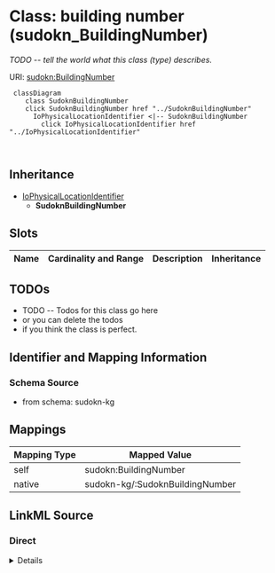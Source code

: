 

# Class: building number (sudokn_BuildingNumber)


_TODO -- tell the world what this class (type) describes._





URI: [sudokn:BuildingNumber](http://asu.edu/semantics/SUDOKN/BuildingNumber)






```mermaid
 classDiagram
    class SudoknBuildingNumber
    click SudoknBuildingNumber href "../SudoknBuildingNumber"
      IoPhysicalLocationIdentifier <|-- SudoknBuildingNumber
        click IoPhysicalLocationIdentifier href "../IoPhysicalLocationIdentifier"
      
      
```





## Inheritance
* [IoPhysicalLocationIdentifier](../classes/IoPhysicalLocationIdentifier.md)
    * **SudoknBuildingNumber**



## Slots

| Name | Cardinality and Range | Description | Inheritance |
| ---  | --- | --- | --- |









## TODOs

* TODO -- Todos for this class go here
* or you can delete the todos
* if you think the class is perfect.

## Identifier and Mapping Information







### Schema Source


* from schema: sudokn-kg




## Mappings

| Mapping Type | Mapped Value |
| ---  | ---  |
| self | sudokn:BuildingNumber |
| native | sudokn-kg/:SudoknBuildingNumber |







## LinkML Source

<!-- TODO: investigate https://stackoverflow.com/questions/37606292/how-to-create-tabbed-code-blocks-in-mkdocs-or-sphinx -->

### Direct

<details>
```yaml
name: sudokn_BuildingNumber
description: TODO -- tell the world what this class (type) describes.
title: building number
todos:
- TODO -- Todos for this class go here
- or you can delete the todos
- if you think the class is perfect.
notes:
- Class with 1 occurences.
from_schema: sudokn-kg
is_a: io_PhysicalLocationIdentifier
class_uri: sudokn:BuildingNumber

```
</details>

### Induced

<details>
```yaml
name: sudokn_BuildingNumber
description: TODO -- tell the world what this class (type) describes.
title: building number
todos:
- TODO -- Todos for this class go here
- or you can delete the todos
- if you think the class is perfect.
notes:
- Class with 1 occurences.
from_schema: sudokn-kg
is_a: io_PhysicalLocationIdentifier
class_uri: sudokn:BuildingNumber

```
</details>